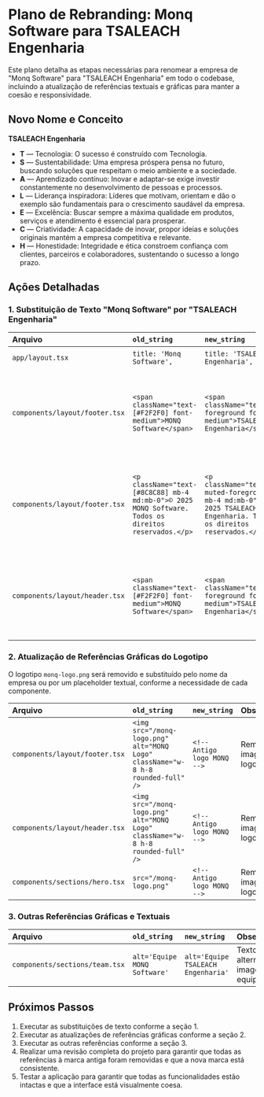 # Plano de Rebranding: Monq Software para TSALEACH Engenharia

Este plano detalha as etapas necessárias para renomear a empresa de "Monq Software" para "TSALEACH Engenharia" em todo o codebase, incluindo a atualização de referências textuais e gráficas para manter a coesão e responsividade.

## Novo Nome e Conceito

**TSALEACH Engenharia**

- **T** — Tecnologia: O sucesso é construído com Tecnologia.
- **S** — Sustentabilidade: Uma empresa próspera pensa no futuro, buscando soluções que respeitam o meio ambiente e a sociedade.
- **A** — Aprendizado contínuo: Inovar e adaptar-se exige investir constantemente no desenvolvimento de pessoas e processos.
- **L** — Liderança inspiradora: Líderes que motivam, orientam e dão o exemplo são fundamentais para o crescimento saudável da empresa.
- **E** — Excelência: Buscar sempre a máxima qualidade em produtos, serviços e atendimento é essencial para prosperar.
- **C** — Criatividade: A capacidade de inovar, propor ideias e soluções originais mantém a empresa competitiva e relevante.
- **H** — Honestidade: Integridade e ética constroem confiança com clientes, parceiros e colaboradores, sustentando o sucesso a longo prazo.

## Ações Detalhadas

### 1. Substituição de Texto "Monq Software" por "TSALEACH Engenharia"

| Arquivo | `old_string` | `new_string` | Observações | Status |
| :------ | :----------- | :----------- | :---------- | :----- |
| `app/layout.tsx` | `title: 'Monq Software',` | `title: 'TSALEACH Engenharia',` | Título da página. | ✅ Concluído |
| `components/layout/footer.tsx` | `<span className="text-[#F2F2F0] font-medium">MONQ Software</span>` | `<span className="text-foreground font-medium">TSALEACH Engenharia</span>` | Nome da empresa no rodapé. (Nota: `text-[#F2F2F0]` será `text-foreground` após a etapa de tema). | ✅ Concluído |
| `components/layout/footer.tsx` | `<p className="text-[#8C8C88] mb-4 md:mb-0">© 2025 MONQ Software. Todos os direitos reservados.</p>` | `<p className="text-muted-foreground mb-4 md:mb-0">© 2025 TSALEACH Engenharia. Todos os direitos reservados.</p>` | Direitos autorais no rodapé. (Nota: `text-[#8C8C88]` será `text-muted-foreground` após a etapa de tema). | ✅ Concluído |
| `components/layout/header.tsx` | `<span className="text-[#F2F2F0] font-medium">MONQ Software</span>` | `<span className="text-foreground font-medium">TSALEACH Engenharia</span>` | Nome da empresa no cabeçalho. (Nota: `text-[#F2F2F0]` será `text-foreground` após a etapa de tema). | ✅ Concluído |

### 2. Atualização de Referências Gráficas do Logotipo

O logotipo `monq-logo.png` será removido e substituído pelo nome da empresa ou por um placeholder textual, conforme a necessidade de cada componente.

| Arquivo | `old_string` | `new_string` | Observações | Status |
| :------ | :----------- | :----------- | :---------- | :----- |
| `components/layout/footer.tsx` | `<img src="/monq-logo.png" alt="MONQ Logo" className="w-8 h-8 rounded-full" />` | `<!-- Antigo logo MONQ -->` | Remover a imagem do logo. | ✅ Concluído |
| `components/layout/header.tsx` | `<img src="/monq-logo.png" alt="MONQ Logo" className="w-8 h-8 rounded-full" />` | `<!-- Antigo logo MONQ -->` | Remover a imagem do logo. | ✅ Concluído |
| `components/sections/hero.tsx` | `src="/monq-logo.png"` | `<!-- Antigo logo MONQ -->` | Remover a imagem do logo. | ✅ Concluído |

### 3. Outras Referências Gráficas e Textuais

| Arquivo | `old_string` | `new_string` | Observações | Status |
| :------ | :----------- | :----------- | :---------- | :----- |
| `components/sections/team.tsx` | `alt='Equipe MONQ Software'` | `alt='Equipe TSALEACH Engenharia'` | Texto alternativo da imagem da equipe. | ✅ Concluído |

## Próximos Passos

1.  Executar as substituições de texto conforme a seção 1.
2.  Executar as atualizações de referências gráficas conforme a seção 2.
3.  Executar as outras referências conforme a seção 3.
4.  Realizar uma revisão completa do projeto para garantir que todas as referências à marca antiga foram removidas e que a nova marca está consistente.
5.  Testar a aplicação para garantir que todas as funcionalidades estão intactas e que a interface está visualmente coesa.